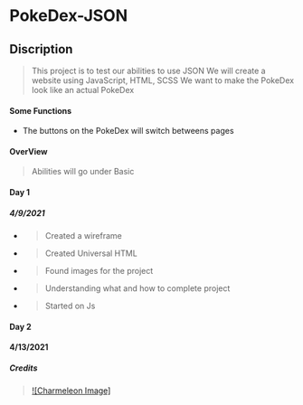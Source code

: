# PokeDex-JSON

## Discription
>This project is to test our abilities to use JSON
>We will create a website using JavaScript, HTML, SCSS
>We want to make the PokeDex look like an actual PokeDex

#### Some Functions

- The buttons on the PokeDex will switch betweens pages


#### OverView

>Abilities will go under Basic



#### Day 1

##### 4/9/2021

- >Created a wireframe
- >Created Universal HTML
- >Found images for the project
- >Understanding what and how to complete project
- >Started on Js 

#### Day 2

#### 4/13/2021




##### Credits

>[![Charmeleon Image]](https://w7.pngwing.com/pngs/24/646/png-transparent-charmeleon-pokemon-go-drawing-charmander-pokemon-go-mammal-carnivoran-dragon.png) 

